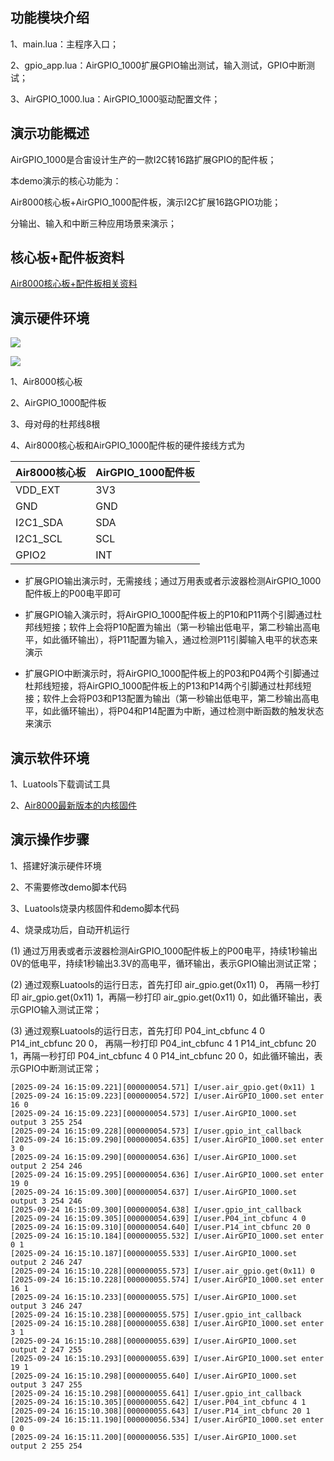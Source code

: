 ## 功能模块介绍

1、main.lua：主程序入口；

2、gpio_app.lua：AirGPIO_1000扩展GPIO输出测试，输入测试，GPIO中断测试；

3、AirGPIO_1000.lua：AirGPIO_1000驱动配置文件；

## 演示功能概述

AirGPIO_1000是合宙设计生产的一款I2C转16路扩展GPIO的配件板；

本demo演示的核心功能为：

Air8000核心板+AirGPIO_1000配件板，演示I2C扩展16路GPIO功能；

分输出、输入和中断三种应用场景来演示；


## 核心板+配件板资料

[Air8000核心板+配件板相关资料](https://docs.openluat.com/air8000/product/shouce/)


## 演示硬件环境

![](https://docs.openluat.com/accessory/AirGPIO_1000/image/connect_Air8000.jpg)

![](https://docs.openluat.com/accessory/AirSHT30_1000/image/8000.png)

1、Air8000核心板

2、AirGPIO_1000配件板

3、母对母的杜邦线8根

4、Air8000核心板和AirGPIO_1000配件板的硬件接线方式为

| Air8000核心板 | AirGPIO_1000配件板 |
| ------------ | ------------------ |
|     VDD_EXT     |         3V3        |
|     GND     |         GND        |
|  I2C1_SDA  |         SDA        |
| I2C1_SCL |         SCL        |
|   GPIO2   |         INT        |

- 扩展GPIO输出演示时，无需接线；通过万用表或者示波器检测AirGPIO_1000配件板上的P00电平即可

- 扩展GPIO输入演示时，将AirGPIO_1000配件板上的P10和P11两个引脚通过杜邦线短接；软件上会将P10配置为输出（第一秒输出低电平，第二秒输出高电平，如此循环输出），将P11配置为输入，通过检测P11引脚输入电平的状态来演示

- 扩展GPIO中断演示时，将AirGPIO_1000配件板上的P03和P04两个引脚通过杜邦线短接，将AirGPIO_1000配件板上的P13和P14两个引脚通过杜邦线短接；软件上会将P03和P13配置为输出（第一秒输出低电平，第二秒输出高电平，如此循环输出），将P04和P14配置为中断，通过检测中断函数的触发状态来演示


## 演示软件环境

1、Luatools下载调试工具

2、[Air8000最新版本的内核固件](https://docs.openluat.com/air8101/luatos/firmware/)


## 演示操作步骤

1、搭建好演示硬件环境

2、不需要修改demo脚本代码

3、Luatools烧录内核固件和demo脚本代码

4、烧录成功后，自动开机运行

   (1) 通过万用表或者示波器检测AirGPIO_1000配件板上的P00电平，持续1秒输出0V的低电平，持续1秒输出3.3V的高电平，循环输出，表示GPIO输出测试正常；

   (2) 通过观察Luatools的运行日志，首先打印 air_gpio.get(0x11) 0， 再隔一秒打印 air_gpio.get(0x11) 1，再隔一秒打印 air_gpio.get(0x11) 0，如此循环输出，表示GPIO输入测试正常；

   (3) 通过观察Luatools的运行日志，首先打印 P04_int_cbfunc 4 0      P14_int_cbfunc 20 0， 再隔一秒打印  P04_int_cbfunc 4 1      P14_int_cbfunc 20 1，再隔一秒打印 P04_int_cbfunc 4 0      P14_int_cbfunc 20 0，如此循环输出，表示GPIO中断测试正常；

```
[2025-09-24 16:15:09.221][000000054.571] I/user.air_gpio.get(0x11) 1
[2025-09-24 16:15:09.223][000000054.572] I/user.AirGPIO_1000.set enter 16 0
[2025-09-24 16:15:09.223][000000054.573] I/user.AirGPIO_1000.set output 3 255 254
[2025-09-24 16:15:09.228][000000054.573] I/user.gpio_int_callback
[2025-09-24 16:15:09.290][000000054.635] I/user.AirGPIO_1000.set enter 3 0
[2025-09-24 16:15:09.290][000000054.636] I/user.AirGPIO_1000.set output 2 254 246
[2025-09-24 16:15:09.295][000000054.636] I/user.AirGPIO_1000.set enter 19 0
[2025-09-24 16:15:09.300][000000054.637] I/user.AirGPIO_1000.set output 3 254 246
[2025-09-24 16:15:09.300][000000054.638] I/user.gpio_int_callback
[2025-09-24 16:15:09.305][000000054.639] I/user.P04_int_cbfunc 4 0
[2025-09-24 16:15:09.310][000000054.640] I/user.P14_int_cbfunc 20 0
[2025-09-24 16:15:10.184][000000055.532] I/user.AirGPIO_1000.set enter 0 1
[2025-09-24 16:15:10.187][000000055.533] I/user.AirGPIO_1000.set output 2 246 247
[2025-09-24 16:15:10.228][000000055.573] I/user.air_gpio.get(0x11) 0
[2025-09-24 16:15:10.228][000000055.574] I/user.AirGPIO_1000.set enter 16 1
[2025-09-24 16:15:10.233][000000055.575] I/user.AirGPIO_1000.set output 3 246 247
[2025-09-24 16:15:10.238][000000055.575] I/user.gpio_int_callback
[2025-09-24 16:15:10.288][000000055.638] I/user.AirGPIO_1000.set enter 3 1
[2025-09-24 16:15:10.288][000000055.639] I/user.AirGPIO_1000.set output 2 247 255
[2025-09-24 16:15:10.293][000000055.639] I/user.AirGPIO_1000.set enter 19 1
[2025-09-24 16:15:10.298][000000055.640] I/user.AirGPIO_1000.set output 3 247 255
[2025-09-24 16:15:10.298][000000055.641] I/user.gpio_int_callback
[2025-09-24 16:15:10.305][000000055.642] I/user.P04_int_cbfunc 4 1
[2025-09-24 16:15:10.308][000000055.643] I/user.P14_int_cbfunc 20 1
[2025-09-24 16:15:11.190][000000056.534] I/user.AirGPIO_1000.set enter 0 0
[2025-09-24 16:15:11.200][000000056.535] I/user.AirGPIO_1000.set output 2 255 254
```

